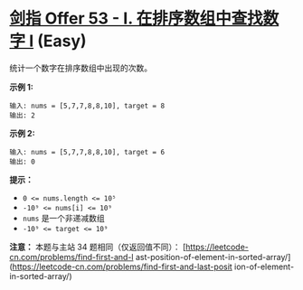 # [剑指 Offer 53 - I. 在排序数组中查找数字 I][link] (Easy)

[link]: https://leetcode.cn/problems/zai-pai-xu-shu-zu-zhong-cha-zhao-shu-zi-lcof/

统计一个数字在排序数组中出现的次数。

**示例 1:**

```
输入: nums = [5,7,7,8,8,10], target = 8
输出: 2
```

**示例 2:**

```
输入: nums = [5,7,7,8,8,10], target = 6
输出: 0
```

**提示：**

- `0 <= nums.length <= 10⁵`
- `-10⁹ <= nums[i] <= 10⁹`
- `nums` 是一个非递减数组
- `-10⁹ <= target <= 10⁹`

**注意：** 本题与主站 34 题相同（仅返回值不同）： [https://leetcode-cn.com/problems/find-first-and-l
ast-position-of-element-in-sorted-array/](https://leetcode-cn.com/problems/find-first-and-last-posit
ion-of-element-in-sorted-array/)

